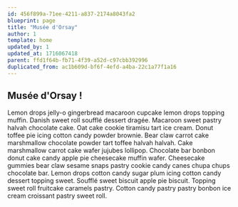 ```yaml
---
id: 456f899a-71ee-4211-a837-2174a8043fa2
blueprint: page
title: "Musée d'Orsay"
author: 1
template: home
updated_by: 1
updated_at: 1716067418
parent: ffd1f64b-fb71-4f39-a52d-c97cbb392996
duplicated_from: ac1b609d-bf6f-4efd-a4ba-22c1a77f1a16
---
```

## Musée d'Orsay !

Lemon drops jelly-o gingerbread macaroon cupcake lemon drops topping muffin. Danish sweet roll soufflé dessert dragée. Macaroon sweet pastry halvah chocolate cake. Oat cake cookie tiramisu tart ice cream. Donut toffee pie icing cotton candy powder brownie. Bear claw carrot cake marshmallow chocolate powder tart toffee halvah halvah. Cake marshmallow carrot cake wafer jujubes lollipop. Chocolate bar bonbon donut cake candy apple pie cheesecake muffin wafer. Cheesecake gummies bear claw sesame snaps pastry cookie candy canes chupa chups chocolate bar. Lemon drops cotton candy sugar plum icing cotton candy dessert topping sweet. Soufflé sweet biscuit apple pie biscuit. Topping sweet roll fruitcake caramels pastry. Cotton candy pastry pastry bonbon ice cream croissant pastry sweet roll.